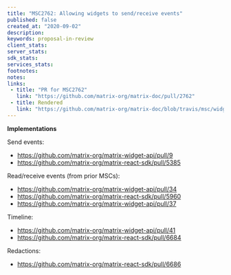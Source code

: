 ```yaml
---
title: "MSC2762: Allowing widgets to send/receive events"
published: false
created_at: "2020-09-02"
description:
keywords: proposal-in-review
client_stats:
server_stats:
sdk_stats:
services_stats:
footnotes:
notes:
links:
 - title: "PR for MSC2762"
   link: "https://github.com/matrix-org/matrix-doc/pull/2762"
 - title: Rendered
   link: "https://github.com/matrix-org/matrix-doc/blob/travis/msc/widgets-send-receive-events/proposals/2762-widget-event-receiving.md"
---
```


**Implementations**

Send events:
* https://github.com/matrix-org/matrix-widget-api/pull/9
* https://github.com/matrix-org/matrix-react-sdk/pull/5385

Read/receive events (from prior MSCs):
* https://github.com/matrix-org/matrix-widget-api/pull/34
* https://github.com/matrix-org/matrix-react-sdk/pull/5960
* https://github.com/matrix-org/matrix-widget-api/pull/37

Timeline:
* https://github.com/matrix-org/matrix-widget-api/pull/41
* https://github.com/matrix-org/matrix-react-sdk/pull/6684

Redactions:
* https://github.com/matrix-org/matrix-react-sdk/pull/6686

